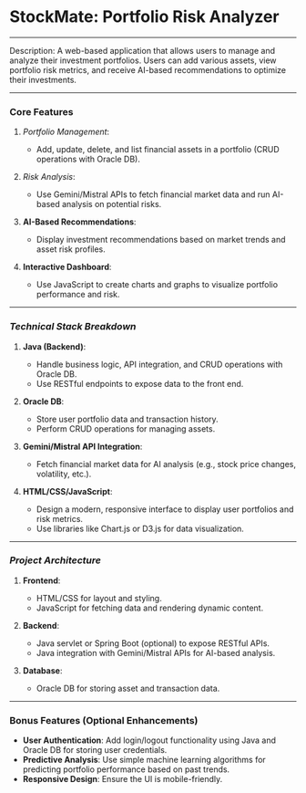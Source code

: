 # StockMate: Portfolio Risk Analyzer
-------------
Description:
A web-based application that allows users to manage and analyze their investment portfolios. Users can add various assets, view portfolio risk metrics, and receive AI-based recommendations to optimize their investments.

---

### Core Features
1. *Portfolio Management*: 
   - Add, update, delete, and list financial assets in a portfolio (CRUD operations with Oracle DB).
   
2. *Risk Analysis*:
   - Use Gemini/Mistral APIs to fetch financial market data and run AI-based analysis on potential risks.
   
3. **AI-Based Recommendations**:  
   - Display investment recommendations based on market trends and asset risk profiles.
   
4. **Interactive Dashboard**:  
   - Use JavaScript to create charts and graphs to visualize portfolio performance and risk.

---

### *Technical Stack Breakdown*
1. **Java (Backend)**:
   - Handle business logic, API integration, and CRUD operations with Oracle DB.
   - Use RESTful endpoints to expose data to the front end.

2. **Oracle DB**:
   - Store user portfolio data and transaction history.
   - Perform CRUD operations for managing assets.

3. **Gemini/Mistral API Integration**:
   - Fetch financial market data for AI analysis (e.g., stock price changes, volatility, etc.).

4. **HTML/CSS/JavaScript**:
   - Design a modern, responsive interface to display user portfolios and risk metrics.
   - Use libraries like Chart.js or D3.js for data visualization.

---

### *Project Architecture*
1. **Frontend**:  
   - HTML/CSS for layout and styling.
   - JavaScript for fetching data and rendering dynamic content.
  
2. **Backend**:  
   - Java servlet or Spring Boot (optional) to expose RESTful APIs.
   - Java integration with Gemini/Mistral APIs for AI-based analysis.

3. **Database**:  
   - Oracle DB for storing asset and transaction data.

---



### **Bonus Features (Optional Enhancements)**
- **User Authentication**: Add login/logout functionality using Java and Oracle DB for storing user credentials.
- **Predictive Analysis**: Use simple machine learning algorithms for predicting portfolio performance based on past trends.
- **Responsive Design**: Ensure the UI is mobile-friendly.

